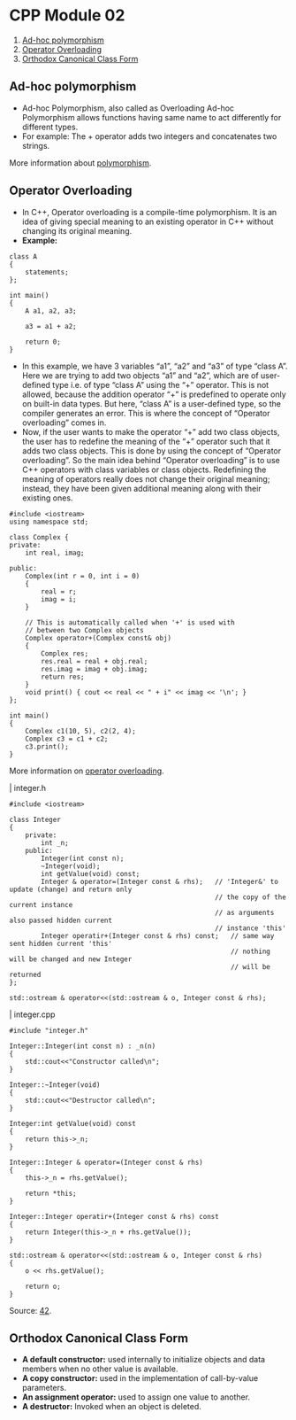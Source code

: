 
# CPP Module 02

1. [Ad-hoc polymorphism](#Ad-hoc-polymorphism)
2. [Operator Overloading](#Operator-Overloading)
3. [Orthodox Canonical Class Form](#Orthodox-Canonical-Class-Form)

## <a id="Ad-hoc-polymorphism">Ad-hoc polymorphism</a>
- Ad-hoc Polymorphism, also called as Overloading Ad-hoc Polymorphism allows functions having same name to act differently for different types. 
- For example: The + operator adds two integers and concatenates two strings.

More information about <a href="https://www.geeksforgeeks.org/ad-hoc-inclusion-parametric-coercion-polymorphisms/">polymorphism</a>.

## <a id="Operator-Overloading">Operator Overloading</a>
- In C++, Operator overloading is a compile-time polymorphism. It is an idea of giving special meaning to an existing operator in C++ without changing its original meaning.
- <b>Example:</b>
```
class A 
{
	statements;
};

int main()
{
	A a1, a2, a3;

	a3 = a1 + a2;

	return 0;
}
```
- In this example, we have 3 variables “a1”, “a2” and “a3” of type “class A”. Here we are trying to add two objects “a1” and “a2”, which are of user-defined type i.e. of type “class A” using the “+” operator. This is not allowed, because the addition operator “+” is predefined to operate only on built-in data types. But here, “class A” is a user-defined type, so the compiler generates an error. This is where the concept of “Operator overloading” comes in.
- Now, if the user wants to make the operator “+” add two class objects, the user has to redefine the meaning of the “+” operator such that it adds two class objects. This is done by using the concept of “Operator overloading”. So the main idea behind “Operator overloading” is to use C++ operators with class variables or class objects. Redefining the meaning of operators really does not change their original meaning; instead, they have been given additional meaning along with their existing ones.
```
#include <iostream>
using namespace std;

class Complex {
private:
	int real, imag;

public:
	Complex(int r = 0, int i = 0)
	{
		real = r;
		imag = i;
	}

	// This is automatically called when '+' is used with
	// between two Complex objects
	Complex operator+(Complex const& obj)
	{
		Complex res;
		res.real = real + obj.real;
		res.imag = imag + obj.imag;
		return res;
	}
	void print() { cout << real << " + i" << imag << '\n'; }
};

int main()
{
	Complex c1(10, 5), c2(2, 4);
	Complex c3 = c1 + c2;
	c3.print();
}
```

More information on <a href="https://www.geeksforgeeks.org/operator-overloading-cpp/">operator overloading</a>.


| integer.h
```
#include <iostream>

class Integer
{
	private:
		int _n;
	public:
		Integer(int const n);
		~Integer(void);
		int getValue(void) const;
		Integer & operator=(Integer const & rhs);	// 'Integer&' to update (change) and return only
													// the copy of the current instance
													// as arguments also passed hidden current
													// instance 'this'
		Integer operatir+(Integer const & rhs) const;	// same way sent hidden current 'this'
														// nothing will be changed and new Integer
														// will be returned 
};

std::ostream & operator<<(std::ostream & o, Integer const & rhs);
```
| integer.cpp
```
#include "integer.h"

Integer::Integer(int const n) : _n(n)
{
	std::cout<<"Constructor called\n";
}

Integer::~Integer(void)
{
	std::cout<<"Destructor called\n";
}

Integer:int getValue(void) const
{
	return this->_n;
}

Integer::Integer & operator=(Integer const & rhs)
{
	this->_n = rhs.getValue();

	return *this;
}

Integer::Integer operatir+(Integer const & rhs) const
{
	return Integer(this->_n + rhs.getValue());
}

std::ostream & operator<<(std::ostream & o, Integer const & rhs)
{
	o << rhs.getValue();

	return o;
}
```

Source: <a href="https://42.fr/en/homepage/">42</a>.

## <a id="Orthodox-Canonical-Class-Form">Orthodox Canonical Class Form</a>

- <b>A default constructor:</b> used internally to initialize objects and data members when no other value is available.
- <b>A copy constructor:</b> used in the implementation of call-by-value parameters.
- <b>An assignment operator:</b> used to assign one value to another.
- <b>A destructor:</b> Invoked when an object is deleted.

